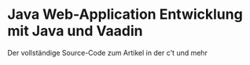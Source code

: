 # Java Web-Application Entwicklung mit Java und Vaadin 

Der vollständige Source-Code zum Artikel in der c't und mehr
